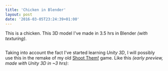 ```yaml
---
title: 'Chicken in Blender'
layout: post
date: '2016-03-05T23:24:39+01:00'
---
```


This is a chicken. This 3D model I've made in 3.5 hrs in Blender *(with texturing)*.

<div class="text-center">
    <img data-src="{{ '/images/shootthem/chicken_render1-compressed.png' | prepend: site.baseurl }}" alt="" class="img-responsive">
</div>

<div class="vspace"></div>

Taking into account the fact I've started learning *Unity 3D*, I will possibly use this
in the remake of my old <a href="{% post_url tumblr/2015-04-06-shootthem %}">Shoot Them!</a> game.
Like this *(early preview, made with Unity 3D in ~3 hrs)*:

<div class="text-center">
    <img data-src="{{ '/images/shootthem/ShootThem1.2-screen1-compressed.jpg' | prepend: site.baseurl }}" alt="" class="img-responsive">
</div>
